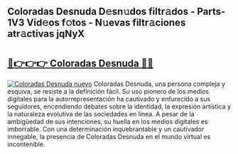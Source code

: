 ## Coloradas Desnuda D𝚎sn𝚞dos filtr𝚊dos - Parts-1V3 Vid𝚎os f𝚘tos - N𝚞evas filtr𝚊ciones atr𝚊ctivas jqNyX

# <h2><a href="http://mb4bf8.tromn.icu/?c=Coloradas+Desnuda">🔗👉👉👉 Coloradas Desnuda 🔗🔗</a></h2>

[![Coloradas Desnuda nuevo](https://i.imgur.com/pEAQMta.gif)](http://mb4bf8.tromn.icu/?c=Coloradas+Desnuda)
Coloradas Desnuda, una persona compleja y esquiva, se resiste a la definición fácil. Su uso pionero de los medios digitales para la autorrepresentación ha cautivado y enfurecido a sus seguidores, encendiendo debates sobre la identidad, la expresión artística y la naturaleza evolutiva de las sociedades en línea. A pesar de la ambigüedad de sus intenciones, su huella en los medios digitales es imborrable. Con una determinación inquebrantable y un cautivador innegable, la presencia de Coloradas Desnuda en el mundo virtual es incontenible.
